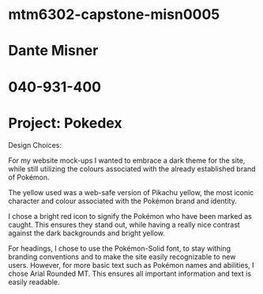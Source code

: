 # mtm6302-capstone-misn0005
# Dante Misner
# 040-931-400
# Project: Pokedex 

Design Choices:

For my website mock-ups I wanted to embrace a dark theme for the site, while still utilizing the colours associated with the already established brand of Pokémon. 

The yellow used was a web-safe version of Pikachu yellow, the most iconic character and colour associated with the Pokémon brand and identity.

I chose a bright red icon to signify the Pokémon who have been marked as caught. This ensures they stand out, while having a really nice contrast against the dark backgrounds and bright yellow.

For headings, I chose to use the Pokémon-Solid font, to stay withing branding conventions and to make the site easily recognizable to new users. However, for more basic text such as Pokémon names and abilities, I chose Arial Rounded MT. This ensures all important information and text is easily readable.  
